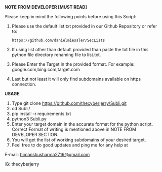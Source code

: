 ******************NOTE FROM DEVELOPER  [MUST READ]******************

Please keep in mind the following points before using this Script:

1. Please use the default list.txt provided in our Github Repository or refer to:
                 
       https://github.com/danielmiessler/SecLists
                
2. If using list other than default provided than paste the txt file in this python file directory renaming file to list.txt.

3. Please Enter the Target in the provided format. For example: google.com,bing.com,target.com

4. Last but not least it will only find subdomains available on https connection.


**USAGE**
1. Type git clone https://github.com/thecyberjerry/Subli.git
2. cd Subli/
3. pip install -r requirements.txt 
4. python3 Subli.py
5. Enter your target domain in the accurate format for the python script. Correct Format of writing is mentioned above in NOTE FROM DEVELOPER SECTION.
6. You will get the list of working subdomains of your desired target.
7. Feel free to do good updates and ping me for any help at

E-mail: himanshusharma2719@gmail.com

IG: thecyberjerry
